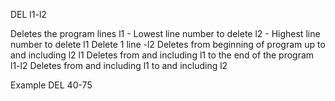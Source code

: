 DEL l1-l2

Deletes the program lines
  l1  - Lowest line number to delete
  l2  - Highest line number to delete
        l1    Delete 1 line
        -l2   Deletes from beginning of program up to and including l2
        l1    Deletes from and including l1 to the end of the program
        l1-l2 Deletes from and including l1 to and including l2

Example
DEL 40-75